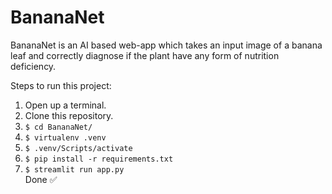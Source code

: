 # BananaNet 
BananaNet is an AI based web-app which takes an input image of a banana leaf and correctly diagnose if the plant have any form of nutrition deficiency.

Steps to run this project:
1. Open up a terminal.
2. Clone this repository.
3. ```$ cd BananaNet/```
4. ```$ virtualenv .venv```
5. ```$ .venv/Scripts/activate```
6. ```$ pip install -r requirements.txt```
7. ```$ streamlit run app.py```\
Done ✅
